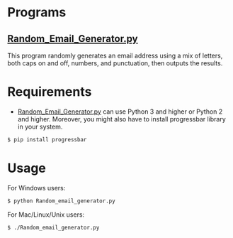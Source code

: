 # Programs
## [Random_Email_Generator.py](./Random_email_generator.py)
This program randomly generates an email address using a mix of letters, both caps on and off, numbers, and punctuation, then outputs the results.


# Requirements
* [Random_Email_Generator.py](./Random_email_generator.py) can use Python 3 and higher or Python 2 and higher.
Moreover, you might also have to install progressbar library in your system.
```bash
$ pip install progressbar
```

# Usage

For Windows users:

```bash
$ python Random_email_generator.py
```

For Mac/Linux/Unix users:

```bash
$ ./Random_email_generator.py
```
